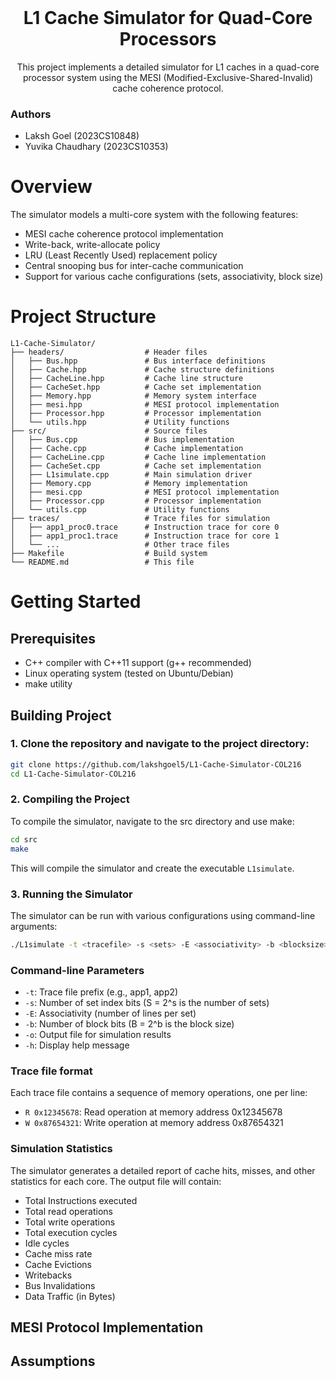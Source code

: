 <br />
<div align="center">

  <h1 align="center">L1 Cache Simulator for Quad-Core Processors</h1>
  <p align="center">
    This project implements a detailed simulator for L1 caches in a quad-core processor system using the MESI (Modified-Exclusive-Shared-Invalid) cache coherence protocol.
  </p>

</div>

### Authors
- Laksh Goel (2023CS10848)
- Yuvika Chaudhary (2023CS10353)

# Overview
The simulator models a multi-core system with the following features:
- MESI cache coherence protocol implementation
- Write-back, write-allocate policy
- LRU (Least Recently Used) replacement policy
- Central snooping bus for inter-cache communication
- Support for various cache configurations (sets, associativity, block size)


# Project Structure

```
L1-Cache-Simulator/
├── headers/                  # Header files
│   ├── Bus.hpp               # Bus interface definitions
│   ├── Cache.hpp             # Cache structure definitions
│   ├── CacheLine.hpp         # Cache line structure
│   ├── CacheSet.hpp          # Cache set implementation
│   ├── Memory.hpp            # Memory system interface
│   ├── mesi.hpp              # MESI protocol implementation
│   ├── Processor.hpp         # Processor implementation
│   └── utils.hpp             # Utility functions
├── src/                      # Source files
│   ├── Bus.cpp               # Bus implementation
│   ├── Cache.cpp             # Cache implementation
│   ├── CacheLine.cpp         # Cache line implementation
│   ├── CacheSet.cpp          # Cache set implementation
│   ├── L1simulate.cpp        # Main simulation driver
│   ├── Memory.cpp            # Memory implementation
│   ├── mesi.cpp              # MESI protocol implementation
│   ├── Processor.cpp         # Processor implementation
│   └── utils.cpp             # Utility functions
├── traces/                   # Trace files for simulation
│   ├── app1_proc0.trace      # Instruction trace for core 0
│   ├── app1_proc1.trace      # Instruction trace for core 1
│   └── ...                   # Other trace files
├── Makefile                  # Build system
└── README.md                 # This file
```
# Getting Started

## Prerequisites
- C++ compiler with C++11 support (g++ recommended)
- Linux operating system (tested on Ubuntu/Debian)
- make utility

## Building Project
### 1. Clone the repository and navigate to the project directory:
```bash
git clone https://github.com/lakshgoel5/L1-Cache-Simulator-COL216
cd L1-Cache-Simulator-COL216
```
### 2. Compiling the Project
To compile the simulator, navigate to the src directory and use make:
```bash
cd src
make
```

This will compile the simulator and create the executable `L1simulate`.

### 3. Running the Simulator
The simulator can be run with various configurations using command-line arguments:
```bash
./L1simulate -t <tracefile> -s <sets> -E <associativity> -b <blocksize> -o <output_file>
```

### Command-line Parameters
- `-t`: Trace file prefix (e.g., app1, app2)
- `-s`: Number of set index bits (S = 2^s is the number of sets)
- `-E`: Associativity (number of lines per set)
- `-b`: Number of block bits (B = 2^b is the block size)
- `-o`: Output file for simulation results
- `-h`: Display help message


### Trace file format
Each trace file contains a sequence of memory operations, one per line:
- ``R 0x12345678``: Read operation at memory address 0x12345678
- ``W 0x87654321``: Write operation at memory address 0x87654321

### Simulation Statistics
The simulator generates a detailed report of cache hits, misses, and other statistics for each core. The output file will contain:
- Total Instructions executed
- Total read operations
- Total write operations
- Total execution cycles
- Idle cycles
- Cache miss rate
- Cache Evictions
- Writebacks
- Bus Invalidations
- Data Traffic (in Bytes)

## MESI Protocol Implementation

## Assumptions